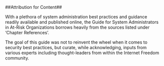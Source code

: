 ##Attribution for Content##

With a plethora of system administration best practices and guidance readily available and published online, the Guide for System Administrators in At-Risk Organizations borrows heavily from the sources listed under ‘Chapter References’. 

The goal of this guide was not to reinvent the wheel when it comes to security best practices, but curate, while acknowledging, inputs from various experts including thought-leaders from within the Internet Freedom community. 
